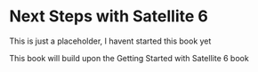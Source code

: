 # Next Steps with Satellite 6

This is just a placeholder, I havent started this book yet

This book will build upon the Getting Started with Satellite 6 book

